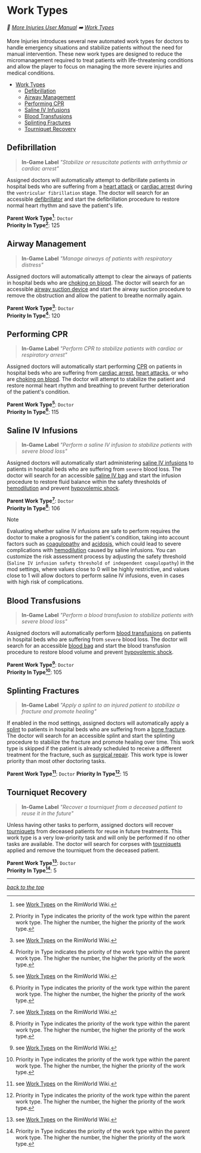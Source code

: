 # Work Types

<!-- @generate_breadcrumb_trail {"template": "_:file_folder: {0}_", "connector": " :arrow_right: "} -->
_:file_folder: [More Injuries User Manual](/docs/wiki/README.md) :arrow_right: [Work Types](/docs/wiki/work-types.md)_
<!-- @end_generated_block -->

More Injuries introduces several new automated work types for doctors to handle emergency situations and stabilize patients without the need for manual intervention. These new work types are designed to reduce the micromanagement required to treat patients with life-threatening conditions and allow the player to focus on managing the more severe injuries and medical conditions.

<!-- @generate_toc {"source": "$self", "indent": 2} -->
- [Work Types](#work-types)
  - [Defibrillation](#defibrillation)
  - [Airway Management](#airway-management)
  - [Performing CPR](#performing-cpr)
  - [Saline IV Infusions](#saline-iv-infusions)
  - [Blood Transfusions](#blood-transfusions)
  - [Splinting Fractures](#splinting-fractures)
  - [Tourniquet Recovery](#tourniquet-recovery)
<!-- @end_generated_block -->

## Defibrillation

> **In-Game Label**
> _"Stabilize or resuscitate patients with arrhythmia or cardiac arrest"_

Assigned doctors will automatically attempt to defibrillate patients in hospital beds who are suffering from a [heart attack](https://rimworldwiki.com/wiki/Ailments#Heart_attack) or [cardiac arrest](/docs/wiki/injuries/cardiac-arrest.md#cardiac-arrest) during the `ventricular fibrillation` stage. The doctor will search for an accessible [defibrillator](/docs/wiki/medical-devices.md#defibrillator) and start the defibrillation procedure to restore normal heart rhythm and save the patient's life.

**Parent Work Type[^1]**: `Doctor`  
**Priority In Type[^2]**: 125

## Airway Management

> **In-Game Label**
> _"Manage airways of patients with respiratory distress"_

Assigned doctors will automatically attempt to clear the airways of patients in hospital beds who are [choking on blood](/docs/wiki/injuries/choking.md#choking-on-blood). The doctor will search for an accessible [airway suction device](/docs/wiki/medical-devices.md#airway-suction-device) and start the airway suction procedure to remove the obstruction and allow the patient to breathe normally again.

**Parent Work Type[^1]**: `Doctor`  
**Priority In Type[^2]**: 120

## Performing CPR

> **In-Game Label**
> _"Perform CPR to stabilize patients with cardiac or respiratory arrest"_

Assigned doctors will automatically start performing [CPR](/docs/wiki/medical-devices.md#cpr) on patients in hospital beds who are suffering from [cardiac arrest](/docs/wiki/injuries/cardiac-arrest.md#cardiac-arrest), [heart attacks](https://rimworldwiki.com/wiki/Ailments#Heart_attack), or who are [choking on blood](/docs/wiki/injuries/choking.md#choking-on-blood). The doctor will attempt to stabilize the patient and restore normal heart rhythm and breathing to prevent further deterioration of the patient's condition.

**Parent Work Type[^1]**: `Doctor`  
**Priority In Type[^2]**: 115

## Saline IV Infusions

> **In-Game Label**
> _"Perform a saline IV infusion to stabilize patients with severe blood loss"_

Assigned doctors will automatically start administering [saline IV infusions](/docs/wiki/medical-devices.md#saline-iv-bag) to patients in hospital beds who are suffering from `severe` blood loss. The doctor will search for an accessible [saline IV bag](/docs/wiki/medical-devices.md#saline-iv-bag) and start the infusion procedure to restore fluid balance within the safety thresholds of [hemodilution](/docs/wiki/injuries/hemodilution.md#hemodilution) and prevent [hypovolemic shock](/docs/wiki/injuries/hypovolemic-shock.md#hypovolemic-shock).

**Parent Work Type[^1]**: `Doctor`  
**Priority In Type[^2]**: 106

> [!NOTE]
> Evaluating whether saline IV infusions are safe to perform requires the doctor to make a prognosis for the patient's condition, taking into account factors such as [coagulopathy](/docs/wiki/injuries/coagulopathy.md#coagulopathy) and [acidosis](/docs/wiki/injuries/acidosis.md#acidosis), which could lead to severe complications with [hemodilution](/docs/wiki/injuries/hemodilution.md#hemodilution) caused by saline infusions. You can customize the risk assessment process by adjusting the safety threshold (`Saline IV infusion safety threshold of independent coagulopathy`) in the mod settings, where values close to 0 will be highly restrictive, and values close to 1 will allow doctors to perform saline IV infusions, even in cases with high risk of complications.

## Blood Transfusions

> **In-Game Label**
> _"Perform a blood transfusion to stabilize patients with severe blood loss"_

Assigned doctors will automatically perform [blood transfusions](/docs/wiki/medical-devices.md#blood-bag) on patients in hospital beds who are suffering from `severe` blood loss. The doctor will search for an accessible [blood bag](/docs/wiki/medical-devices.md#blood-bag) and start the blood transfusion procedure to restore blood volume and prevent [hypovolemic shock](/docs/wiki/injuries/hypovolemic-shock.md#hypovolemic-shock).

**Parent Work Type[^1]**: `Doctor`  
**Priority In Type[^2]**: 105

## Splinting Fractures

> **In-Game Label**
> _"Apply a splint to an injured patient to stabilize a fracture and promote healing"_

If enabled in the mod settings, assigned doctors will automatically apply a [splint](/docs/wiki/medical-devices.md#splint) to patients in hospital beds who are suffering from a [bone fracture](/docs/wiki/injuries/fractures.md#bone-fracture). The doctor will search for an accessible splint and start the splinting procedure to stabilize the fracture and promote healing over time. This work type is skipped if the patient is already scheduled to receive a different treatment for the fracture, such as [surgical repair](/docs/wiki/surgeries.md#osteosynthetic-surgery). This work type is lower priority than most other doctoring tasks.

**Parent Work Type[^1]**: `Doctor`
**Priority In Type[^2]**: 15

## Tourniquet Recovery

> **In-Game Label**
> _"Recover a tourniquet from a deceased patient to reuse it in the future"_

Unless having other tasks to perform, assigned doctors will recover [tourniquets](/docs/wiki/medical-devices.md#tourniquet) from deceased patients for reuse in future treatments. This work type is a very low-priority task and will only be performed if no other tasks are available. The doctor will search for corpses with [tourniquets](/docs/wiki/medical-devices.md#tourniquet) applied and remove the tourniquet from the deceased patient.

**Parent Work Type[^1]**: `Doctor`  
**Priority In Type[^2]**: 5

<!-- @generate_link_to_top {"template": "---\n_[back to the top]({1})_"} -->
---
_[back to the top](#work-types)_
<!-- @end_generated_block -->

[^1]: see [Work Types](https://rimworldwiki.com/wiki/Work#Work_types) on the RimWorld Wiki.

[^2]: Priority in Type indicates the priority of the work type within the parent work type. The higher the number, the higher the priority of the work type.
